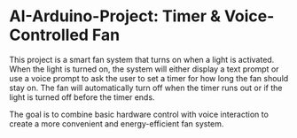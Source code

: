# AI-Arduino-Project: Timer & Voice-Controlled Fan

This project is a smart fan system that turns on when a light is activated. When the light is turned on, the system will either display a text prompt or use a voice prompt to ask the user to set a timer for how long the fan should stay on. The fan will automatically turn off when the timer runs out or if the light is turned off before the timer ends.

The goal is to combine basic hardware control with voice interaction to create a more convenient and energy-efficient fan system.
